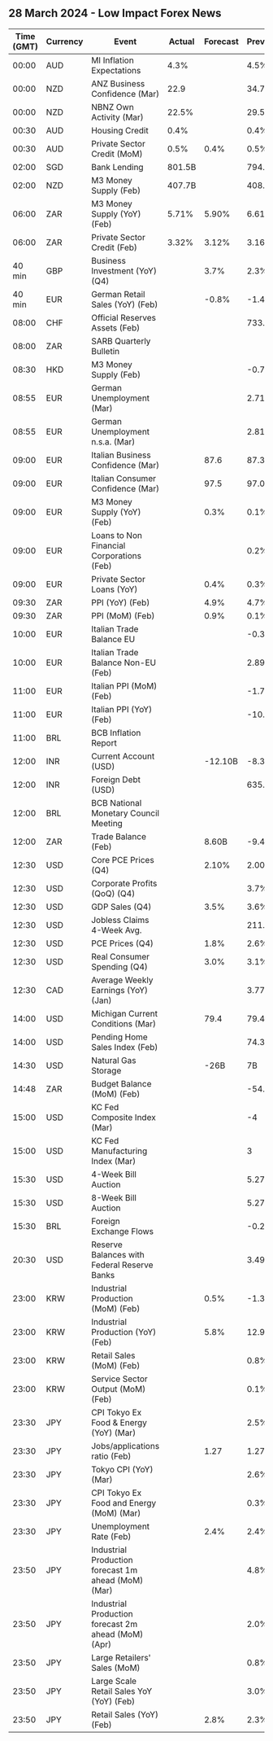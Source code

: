 ## 28 March 2024 - Low Impact Forex News

| Time (GMT) | Currency | Event | Actual | Forecast | Previous |
|------|----------|-------|--------|----------|----------|
| 00:00 | AUD | MI Inflation Expectations | 4.3% |  | 4.5% |
| 00:00 | NZD | ANZ Business Confidence (Mar) | 22.9 |  | 34.7 |
| 00:00 | NZD | NBNZ Own Activity (Mar) | 22.5% |  | 29.5% |
| 00:30 | AUD | Housing Credit | 0.4% |  | 0.4% |
| 00:30 | AUD | Private Sector Credit (MoM) | 0.5% | 0.4% | 0.5% |
| 02:00 | SGD | Bank Lending | 801.5B |  | 794.3B |
| 02:00 | NZD | M3 Money Supply (Feb) | 407.7B |  | 408.3B |
| 06:00 | ZAR | M3 Money Supply (YoY) (Feb) | 5.71% | 5.90% | 6.61% |
| 06:00 | ZAR | Private Sector Credit (Feb) | 3.32% | 3.12% | 3.16% |
| 40 min | GBP | Business Investment (YoY) (Q4) |  | 3.7% | 2.3% |
| 40 min | EUR | German Retail Sales (YoY) (Feb) |  | -0.8% | -1.4% |
| 08:00 | CHF | Official Reserves Assets (Feb) |  |  | 733.7B |
| 08:00 | ZAR | SARB Quarterly Bulletin |  |  |  |
| 08:30 | HKD | M3 Money Supply (Feb) |  |  | -0.7% |
| 08:55 | EUR | German Unemployment (Mar) |  |  | 2.713M |
| 08:55 | EUR | German Unemployment n.s.a. (Mar) |  |  | 2.814M |
| 09:00 | EUR | Italian Business Confidence (Mar) |  | 87.6 | 87.3 |
| 09:00 | EUR | Italian Consumer Confidence (Mar) |  | 97.5 | 97.0 |
| 09:00 | EUR | M3 Money Supply (YoY) (Feb) |  | 0.3% | 0.1% |
| 09:00 | EUR | Loans to Non Financial Corporations (Feb) |  |  | 0.2% |
| 09:00 | EUR | Private Sector Loans (YoY) |  | 0.4% | 0.3% |
| 09:30 | ZAR | PPI (YoY) (Feb) |  | 4.9% | 4.7% |
| 09:30 | ZAR | PPI (MoM) (Feb) |  | 0.9% | 0.1% |
| 10:00 | EUR | Italian Trade Balance EU |  |  | -0.38B |
| 10:00 | EUR | Italian Trade Balance Non-EU (Feb) |  |  | 2.89B |
| 11:00 | EUR | Italian PPI (MoM) (Feb) |  |  | -1.7% |
| 11:00 | EUR | Italian PPI (YoY) (Feb) |  |  | -10.7% |
| 11:00 | BRL | BCB Inflation Report |  |  |  |
| 12:00 | INR | Current Account (USD) |  | -12.10B | -8.30B |
| 12:00 | INR | Foreign Debt (USD) |  |  | 635.3B |
| 12:00 | BRL | BCB National Monetary Council Meeting |  |  |  |
| 12:00 | ZAR | Trade Balance (Feb) |  | 8.60B | -9.44B |
| 12:30 | USD | Core PCE Prices (Q4) |  | 2.10% | 2.00% |
| 12:30 | USD | Corporate Profits (QoQ) (Q4) |  |  | 3.7% |
| 12:30 | USD | GDP Sales (Q4) |  | 3.5% | 3.6% |
| 12:30 | USD | Jobless Claims 4-Week Avg. |  |  | 211.25K |
| 12:30 | USD | PCE Prices (Q4) |  | 1.8% | 2.6% |
| 12:30 | USD | Real Consumer Spending (Q4) |  | 3.0% | 3.1% |
| 12:30 | CAD | Average Weekly Earnings (YoY) (Jan) |  |  | 3.77% |
| 14:00 | USD | Michigan Current Conditions (Mar) |  | 79.4 | 79.4 |
| 14:00 | USD | Pending Home Sales Index (Feb) |  |  | 74.3 |
| 14:30 | USD | Natural Gas Storage |  | -26B | 7B |
| 14:48 | ZAR | Budget Balance (MoM) (Feb) |  |  | -54.66B |
| 15:00 | USD | KC Fed Composite Index (Mar) |  |  | -4 |
| 15:00 | USD | KC Fed Manufacturing Index (Mar) |  |  | 3 |
| 15:30 | USD | 4-Week Bill Auction |  |  | 5.270% |
| 15:30 | USD | 8-Week Bill Auction |  |  | 5.270% |
| 15:30 | BRL | Foreign Exchange Flows |  |  | -0.298B |
| 20:30 | USD | Reserve Balances with Federal Reserve Banks |  |  | 3.490T |
| 23:00 | KRW | Industrial Production (MoM) (Feb) |  | 0.5% | -1.3% |
| 23:00 | KRW | Industrial Production (YoY) (Feb) |  | 5.8% | 12.9% |
| 23:00 | KRW | Retail Sales (MoM) (Feb) |  |  | 0.8% |
| 23:00 | KRW | Service Sector Output (MoM) (Feb) |  |  | 0.1% |
| 23:30 | JPY | CPI Tokyo Ex Food & Energy (YoY) (Mar) |  |  | 2.5% |
| 23:30 | JPY | Jobs/applications ratio (Feb) |  | 1.27 | 1.27 |
| 23:30 | JPY | Tokyo CPI (YoY) (Mar) |  |  | 2.6% |
| 23:30 | JPY | CPI Tokyo Ex Food and Energy (MoM) (Mar) |  |  | 0.3% |
| 23:30 | JPY | Unemployment Rate (Feb) |  | 2.4% | 2.4% |
| 23:50 | JPY | Industrial Production forecast 1m ahead (MoM) (Mar) |  |  | 4.8% |
| 23:50 | JPY | Industrial Production forecast 2m ahead (MoM) (Apr) |  |  | 2.0% |
| 23:50 | JPY | Large Retailers' Sales (MoM) |  |  | 0.8% |
| 23:50 | JPY | Large Scale Retail Sales YoY (YoY) (Feb) |  |  | 3.0% |
| 23:50 | JPY | Retail Sales (YoY) (Feb) |  | 2.8% | 2.3% |

